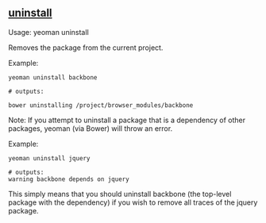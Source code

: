 
## <a href="#uninstall" name="uninstall">uninstall</a>

Usage: yeoman uninstall <packageName>

Removes the package <packageName> from the current project.

Example:

```shell
yeoman uninstall backbone

# outputs:

bower uninstalling /project/browser_modules/backbone
```

Note: If you attempt to uninstall a package that is a dependency of other packages, yeoman (via Bower)
will throw an error.

Example:

```shell
yeoman uninstall jquery

# outputs:
warning backbone depends on jquery
```

This simply means that you should uninstall backbone (the top-level package with the dependency) if you
wish to remove all traces of the jquery package.